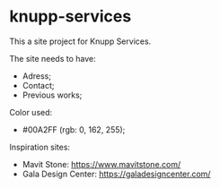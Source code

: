 # knupp-services
This a site project for Knupp Services.

The site needs to have:

- Adress;
- Contact;
- Previous works;

Color used:

- #00A2FF (rgb: 0, 162, 255);

Inspiration sites:

- Mavit Stone: https://www.mavitstone.com/
- Gala Design Center: https://galadesigncenter.com/